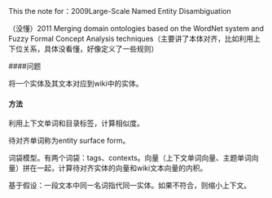 This the note for：2009Large-Scale Named Entity Disambiguation   

（没懂）2011 Merging domain ontologies based on the WordNet system and Fuzzy Formal Concept Analysis techniques（主要讲了本体对齐，比如利用上下位关系，具体没看懂，好像定义了一些规则）

####问题

将一个实体及其文本对应到wiki中的实体。  

#### 方法

利用上下文单词和目录标签，计算相似度。 

待对齐单词称为entity surface form。  

词袋模型。有两个词袋：tags、contexts。向量（上下文单词向量、主题单词向量）拼在一起，计算待对齐实体的向量和wiki文本向量的内积。 

基于假设：一段文本中同一名词指代同一实体。如果不符合，则缩小上下文。  